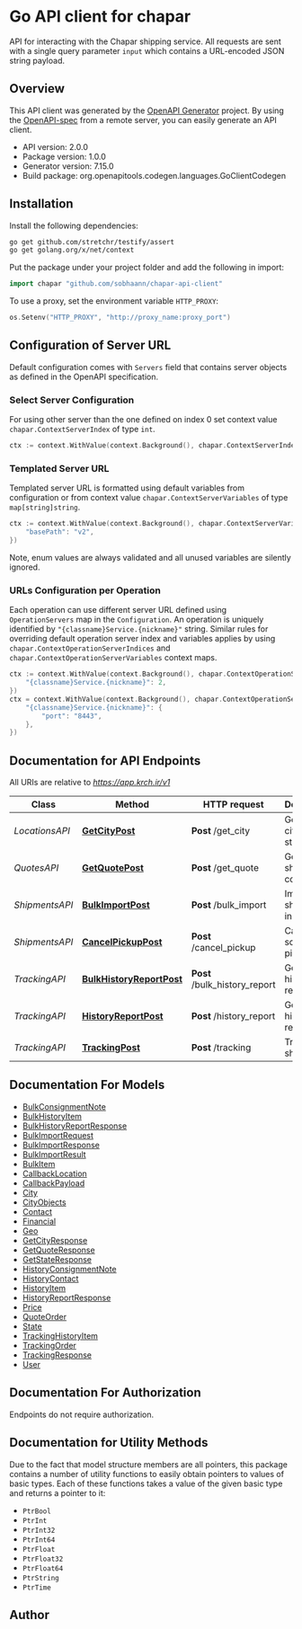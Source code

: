 # Go API client for chapar

API for interacting with the Chapar shipping service. All requests are sent with a single query parameter `input` which contains a URL-encoded JSON string payload.

## Overview
This API client was generated by the [OpenAPI Generator](https://openapi-generator.tech) project.  By using the [OpenAPI-spec](https://www.openapis.org/) from a remote server, you can easily generate an API client.

- API version: 2.0.0
- Package version: 1.0.0
- Generator version: 7.15.0
- Build package: org.openapitools.codegen.languages.GoClientCodegen

## Installation

Install the following dependencies:

```sh
go get github.com/stretchr/testify/assert
go get golang.org/x/net/context
```

Put the package under your project folder and add the following in import:

```go
import chapar "github.com/sobhaann/chapar-api-client"
```

To use a proxy, set the environment variable `HTTP_PROXY`:

```go
os.Setenv("HTTP_PROXY", "http://proxy_name:proxy_port")
```

## Configuration of Server URL

Default configuration comes with `Servers` field that contains server objects as defined in the OpenAPI specification.

### Select Server Configuration

For using other server than the one defined on index 0 set context value `chapar.ContextServerIndex` of type `int`.

```go
ctx := context.WithValue(context.Background(), chapar.ContextServerIndex, 1)
```

### Templated Server URL

Templated server URL is formatted using default variables from configuration or from context value `chapar.ContextServerVariables` of type `map[string]string`.

```go
ctx := context.WithValue(context.Background(), chapar.ContextServerVariables, map[string]string{
	"basePath": "v2",
})
```

Note, enum values are always validated and all unused variables are silently ignored.

### URLs Configuration per Operation

Each operation can use different server URL defined using `OperationServers` map in the `Configuration`.
An operation is uniquely identified by `"{classname}Service.{nickname}"` string.
Similar rules for overriding default operation server index and variables applies by using `chapar.ContextOperationServerIndices` and `chapar.ContextOperationServerVariables` context maps.

```go
ctx := context.WithValue(context.Background(), chapar.ContextOperationServerIndices, map[string]int{
	"{classname}Service.{nickname}": 2,
})
ctx = context.WithValue(context.Background(), chapar.ContextOperationServerVariables, map[string]map[string]string{
	"{classname}Service.{nickname}": {
		"port": "8443",
	},
})
```

## Documentation for API Endpoints

All URIs are relative to *https://app.krch.ir/v1*

Class | Method | HTTP request | Description
------------ | ------------- | ------------- | -------------
*LocationsAPI* | [**GetCityPost**](docs/LocationsAPI.md#getcitypost) | **Post** /get_city | Get list of cities for a state
*QuotesAPI* | [**GetQuotePost**](docs/QuotesAPI.md#getquotepost) | **Post** /get_quote | Get a shipping cost quote
*ShipmentsAPI* | [**BulkImportPost**](docs/ShipmentsAPI.md#bulkimportpost) | **Post** /bulk_import | Import shipments in bulk
*ShipmentsAPI* | [**CancelPickupPost**](docs/ShipmentsAPI.md#cancelpickuppost) | **Post** /cancel_pickup | Cancel a scheduled pickup
*TrackingAPI* | [**BulkHistoryReportPost**](docs/TrackingAPI.md#bulkhistoryreportpost) | **Post** /bulk_history_report | Get a bulk history report
*TrackingAPI* | [**HistoryReportPost**](docs/TrackingAPI.md#historyreportpost) | **Post** /history_report | Get a history report
*TrackingAPI* | [**TrackingPost**](docs/TrackingAPI.md#trackingpost) | **Post** /tracking | Track a shipment


## Documentation For Models

 - [BulkConsignmentNote](docs/BulkConsignmentNote.md)
 - [BulkHistoryItem](docs/BulkHistoryItem.md)
 - [BulkHistoryReportResponse](docs/BulkHistoryReportResponse.md)
 - [BulkImportRequest](docs/BulkImportRequest.md)
 - [BulkImportResponse](docs/BulkImportResponse.md)
 - [BulkImportResult](docs/BulkImportResult.md)
 - [BulkItem](docs/BulkItem.md)
 - [CallbackLocation](docs/CallbackLocation.md)
 - [CallbackPayload](docs/CallbackPayload.md)
 - [City](docs/City.md)
 - [CityObjects](docs/CityObjects.md)
 - [Contact](docs/Contact.md)
 - [Financial](docs/Financial.md)
 - [Geo](docs/Geo.md)
 - [GetCityResponse](docs/GetCityResponse.md)
 - [GetQuoteResponse](docs/GetQuoteResponse.md)
 - [GetStateResponse](docs/GetStateResponse.md)
 - [HistoryConsignmentNote](docs/HistoryConsignmentNote.md)
 - [HistoryContact](docs/HistoryContact.md)
 - [HistoryItem](docs/HistoryItem.md)
 - [HistoryReportResponse](docs/HistoryReportResponse.md)
 - [Price](docs/Price.md)
 - [QuoteOrder](docs/QuoteOrder.md)
 - [State](docs/State.md)
 - [TrackingHistoryItem](docs/TrackingHistoryItem.md)
 - [TrackingOrder](docs/TrackingOrder.md)
 - [TrackingResponse](docs/TrackingResponse.md)
 - [User](docs/User.md)


## Documentation For Authorization

Endpoints do not require authorization.


## Documentation for Utility Methods

Due to the fact that model structure members are all pointers, this package contains
a number of utility functions to easily obtain pointers to values of basic types.
Each of these functions takes a value of the given basic type and returns a pointer to it:

* `PtrBool`
* `PtrInt`
* `PtrInt32`
* `PtrInt64`
* `PtrFloat`
* `PtrFloat32`
* `PtrFloat64`
* `PtrString`
* `PtrTime`

## Author



